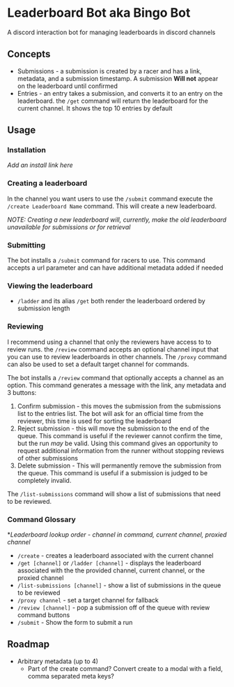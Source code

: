 # Leaderboard Bot aka Bingo Bot

A discord interaction bot for managing leaderboards in discord channels

## Concepts

- Submissions - a submission is created by a racer and has a link, metadata, and a submission timestamp. A submission **Will not** appear on the leaderboard until confirmed
- Entries - an entry takes a submission, and converts it to an entry on the leaderboard. the `/get` command will return the leaderboard for the current channel. It shows the top 10 entries by default

## Usage

### Installation

_Add an install link here_

### Creating a leaderboard

In the channel you want users to use the `/submit` command execute the `/create Leaderboard Name` command. This will create a new leaderboard.

_NOTE: Creating a new leaderboard will, currently, make the old leaderboard unavailable for submissions or for retrieval_

### Submitting

The bot installs a `/submit` command for racers to use. This command accepts a url parameter and can have additional metadata added if needed

### Viewing the leaderboard

- `/ladder` and its alias `/get` both render the leaderboard ordered by submission length

### Reviewing

I recommend using a channel that only the reviewers have access to to review runs. the `/review` command accepts an optional channel input that you can use to review leaderboards in other channels. The `/proxy` command can also be used to set a default target channel for commands.

The bot installs a `/review` command that optionally accepts a channel as an option. This command generates a message with the link, any metadata and 3 buttons:

1. Confirm submission - this moves the submission from the submissions list to the entries list. The bot will ask for an official time from the reviewer, this time is used for sorting the leaderboard
2. Reject submission - this will move the submission to the end of the queue. This command is useful if the reviewer cannot confirm the time, but the run _may_ be valid. Using this command gives an opportunity to request additional information from the runner without stopping reviews of other submissions
3. Delete submission - This will permanently remove the submission from the queue. This command is useful if a submission is judged to be completely invalid.

The `/list-submissions` command will show a list of submissions that need to be reviewed.

### Command Glossary

\*_Leaderboard lookup order - channel in command, current channel, proxied channel_

- `/create` - creates a leaderboard associated with the current channel
- `/get [channel]` or `/ladder [channel]` - displays the leaderboard associated with the the provided channel, current channel, or the proxied channel
- `/list-submissions [channel]` - show a list of submissions in the queue to be reviewed
- `/proxy channel` - set a target channel for fallback
- `/review [channel]` - pop a submission off of the queue with review command buttons
- `/submit` - Show the form to submit a run

## Roadmap

- Arbitrary metadata (up to 4)
  - Part of the create command? Convert create to a modal with a field, comma separated meta keys?
